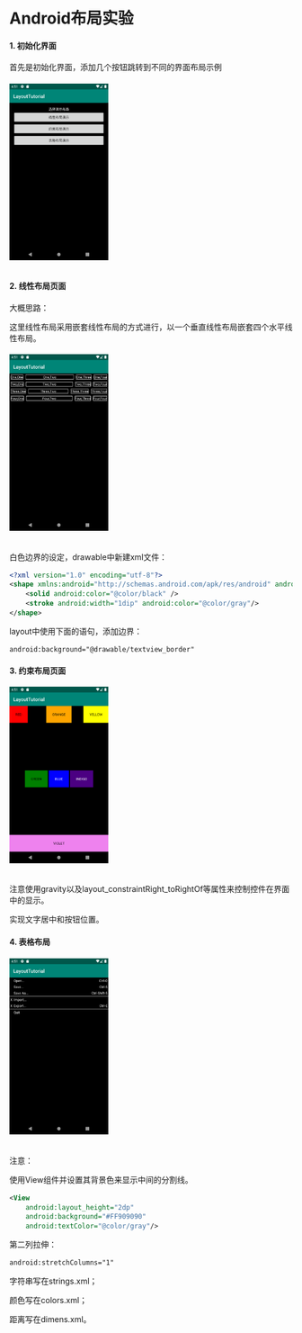 # Android布局实验

#### 1. 初始化界面

首先是初始化界面，添加几个按钮跳转到不同的界面布局示例

###### <img src="./image/1.png" width="35%" />

#### 2. 线性布局页面

大概思路：

这里线性布局采用嵌套线性布局的方式进行，以一个垂直线性布局嵌套四个水平线性布局。

###### <img src="./image/2.png" width="35%" />

白色边界的设定，drawable中新建xml文件：

```xml
<?xml version="1.0" encoding="utf-8"?>
<shape xmlns:android="http://schemas.android.com/apk/res/android" android:shape="rectangle" >
    <solid android:color="@color/black" />
    <stroke android:width="1dip" android:color="@color/gray"/>
</shape>
```

layout中使用下面的语句，添加边界：

```
android:background="@drawable/textview_border"
```

#### 3. 约束布局页面

###### <img src="./image/3.png" width="35%" />

注意使用gravity以及layout_constraintRight_toRightOf等属性来控制控件在界面中的显示。

实现文字居中和按钮位置。

#### 4. 表格布局

###### <img src="./image/4.png" width="35%" />

注意：

使用View组件并设置其背景色来显示中间的分割线。

```xml
<View
    android:layout_height="2dp"
    android:background="#FF909090"
    android:textColor="@color/gray"/>
```

第二列拉伸：

```xml
android:stretchColumns="1"
```

字符串写在strings.xml；

颜色写在colors.xml；

距离写在dimens.xml。